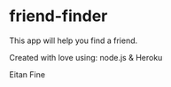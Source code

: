 # friend-finder
This app will help you find a friend. 

Created with love using:
node.js & Heroku

Eitan Fine
